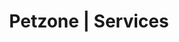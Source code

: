 ---
title: Petzone | Services
layout: service-individual
label: "Surgery"
text: "Many pet parents become instantly worried when they know their pet requires a surgery. At PetZone we are able to provide your pets the safest possible options during surgery using only the most advanced equipment and technology. Surgeries can benefit your pet’s health, thereby increasing their life span. Common procedures such as a spay or neuter can help your pet live a happier healthier life. Spaying refers to the removal of a female animal’s reproductive organ while neutering refers to male reproductive organ removal. Spayed and neutered pets do not feel an inner crisis as a result of the surgery. We also specialise on laparoscopic spay and retained testicle neuter surgery. Laparoscopic surgery is a minimally invasive procedure which has a faster recovery time for your pets as compared to a normal surgery. There is also a reduced need for a larger incision line resulting in less pain relief required by the animal. Pet parents are also put at ease once they know their pets cannot have offspring which may be difficult to rehome or put in a shelter. Diseases such as pyometra and prostate disease also have a lesser chance of getting passed on to younger generations. Aural hematomas are common in dogs and cats as they are constantly shaking and scratching their ears. A hematoma occurs when there is a build-up of blood and fluid between the skin and cartilage of the ear. You will notice a soft swelling on your dog’s ear which may be a sign of a hematoma. Aural hematoma surgeries are very common and frequently carried out at PetZone. Your pet is given instant pain relief from the fluid build-up post-surgery. Surgery, however, is not a permanent solution as hematomas are known to reoccur as you can never completely stop your pet from shaking his/her head!"
---
